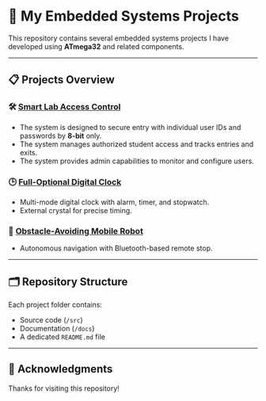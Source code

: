 # 🚀 My Embedded Systems Projects

This repository contains several embedded systems projects I have developed using **ATmega32** and related components.

---

## 📋 Projects Overview

### 🛠️ [Smart Lab Access Control](./Smart_Lap)
- The system is designed to secure entry with individual user IDs and passwords by **8-bit** only.
- The system manages authorized student access and tracks entries and exits.
- The system provides admin capabilities to monitor and configure users.


### 🕒 [Full-Optional Digital Clock](./Full_Optional_Digital_Clock)
- Multi-mode digital clock with alarm, timer, and stopwatch.
- External crystal for precise timing.

### 🤖 [Obstacle-Avoiding Mobile Robot](./Obstacle_Avoiding_Mobile_Robot)
- Autonomous navigation with Bluetooth-based remote stop.

---

## 🗂️ Repository Structure

Each project folder contains:
- Source code (`/src`)
- Documentation (`/docs`)
- A dedicated `README.md` file

---

## 🙌 Acknowledgments

Thanks for visiting this repository!
